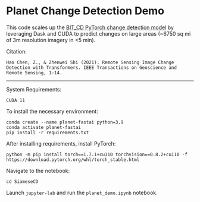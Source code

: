 # Planet Change Detection Demo

This code scales up the [BIT_CD PyTorch change detection model](https://github.com/justchenhao/BIT_CD) by leveraging Dask and CUDA to predict changes on large areas (~6750 sq mi of 3m resolution imagery in <5 min).

Citation:
```
Hao Chen, Z., & Zhenwei Shi (2021). Remote Sensing Image Change Detection with Transformers. IEEE Transactions on Geoscience and Remote Sensing, 1-14.
```
---
System Requirements:
```
CUDA 11
```

To install the necessary environment:
```
conda create --name planet-fastai python=3.9
conda activate planet-fastai
pip install -r requirements.txt
```
After installing requirements, install PyTorch:
```
python -m pip install torch==1.7.1+cu110 torchvision==0.8.2+cu110 -f https://download.pytorch.org/whl/torch_stable.html
```
Navigate to the notebook:
```
cd SiameseCD
```
Launch `jupyter-lab` and run the `planet_demo.ipynb` notebook.

